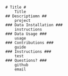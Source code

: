 

    # Title #
        Title
    ## Descriptiomn ##    
        project
    ### Data Installation ###
        instructions
    ### Data Usage ###
        usage
    ### Contributions ###
        guide
    ### Instructions ###
        test
    ### Questions? ###
        github
        email
   